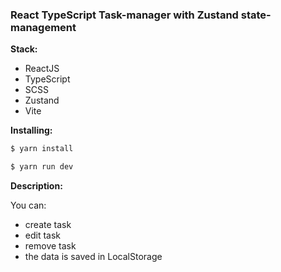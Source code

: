 ### React TypeScript Task-manager with Zustand state-management

**Stack:**

- ReactJS
- TypeScript
- SCSS
- Zustand
- Vite

**Installing:**

```bash
$ yarn install
```
```bash
$ yarn run dev
```

**Description:**

You can:

- create task
- edit task
- remove task
- the data is saved in LocalStorage